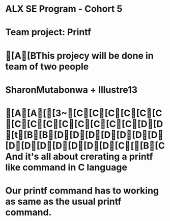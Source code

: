 # ALX SE Program - Cohort 5
# Team project: Printf
#
#  [A[BThis projecy will be done in team of two people
# SharonMutabonwa + Illustre13
# [A[A[[3~[C[C[C[C[C[C[C[C[C[C[C[C[C[C[D[D[t[B[B[D[D[D[D[D[D[D[D[D[D[D[D[D[D[C[[B[CAnd it's all about crerating a printf like command in C language
# Our printf command has to working as same as the usual printf command.
